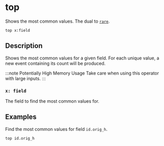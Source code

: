 # top

Shows the most common values. The dual to [`rare`](rare.md).

```tql
top x:field
```

## Description

Shows the most common values for a given field. For each unique value, a new
event containing its count will be produced.

:::note Potentially High Memory Usage
Take care when using this operator with large inputs.
:::

### `x: field`

The field to find the most common values for.

## Examples

Find the most common values for field `id.orig_h`.

```tql
top id.orig_h
```
